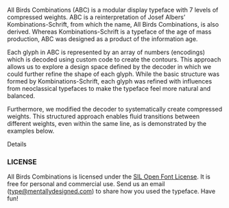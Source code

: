 All Birds Combinations (ABC) is a modular display typeface with 7 levels of compressed weights. ABC is a reinterpretation of Josef Albersʼ Kombinations-Schrift, from which the name, All Birds Combinations, is also derived.
Whereas Kombinations-Schrift is a typeface of the age of mass production, ABC was designed as a product of the information age.

Each glyph in ABC is represented by an array of numbers (encodings) which is decoded using custom code to create the contours. This approach allows us to explore a design space defined by the decoder in which we could further refine the shape of each glyph. 
While the basic structure was formed by Kombinations-Schrift, each glyph was refined with influences from neoclassical typefaces to make the typeface feel more natural and balanced.

Furthermore, we modified the decoder to systematically create compressed weights. This structured approach enables fluid transitions between different weights, even within the same line, as is demonstrated by the examples below.

<div id="wave" class="abc"></div>

<div id="details-wrapper">
<div id="details-btn" onclick="showDetails()">
    <i id="details-icon" class="fa fa-plus-circle"> </i> Details
</div>

<!-- Details! -->
<div id="details" class="section-light-grey" hidden>
<div id="ten-parts" class="sample-font">   </div>

Albersʼ Kombinations-schrift is a typeface that was created for an age of industry and mass production. The typeface was constructed by combining the 10 shapes above which could be mass produced in glass, plastic, metal or wood and easily assembled anywhere.

<div id="three-wrapper" class="sample-font">
    <div id="three-parts">
        <span style="letter-spacing: -3px"></span>
    </div>
</div>

For ABC, we wanted to translate Kombinations-Schrift into a typeface of the information age—a product of data, algorithms, and software programming. The key insight was to encode each glyph into an array of numbers (encodings) based on the basic shapes used to create it—square, circle, and quarter circle. We then implemented a decoder program that could take the encodings and create a font.

<img src="resources/images/encodings.png" width="480"/>

With the decoder in place, modifying a glyph was just a matter of changing numbers in the encodings. Each glyph was revised to make the typeface feel more balanced and natural. With strong verticals and high contrast, neoclassical typefaces like Bodoni and Didot provided a good reference point for guiding the design refinements.

<div id="image-player"></div>

By extending the functionality of the decoder, we could expand the design space to handle glyphs that were hard to represent previously. New components, such as semi-circles for rings and triangles for bird beaks, were added as needed. A quarter-sized square component was added for currency glyphs, giving them a distinct impression compared to other glyphs.

<div id="a-weights" class="abc">
    <span style="font-weight:700">a</span>
    <span style="font-weight:600">a</span>
    <span style="font-weight:500">a</span>
    <span style="font-weight:400">a</span>
    <span style="font-weight:300">a</span>
    <span style="font-weight:200">a</span>
    <span style="font-weight:100">a</span>
</div>

Compressed weights could be created by defining how to decode each number for tall rectangular spaces. This systematic approach makes changes between weights smooth and continuous.

</div>
<!-- Details End -->
</div>

### LICENSE
All Birds Combinations is licensed under the [SIL Open Font License][1]. It is free for personal and commercial use. Send us an email (type@mentallydesigned.com) to share how you used the typeface. Have fun!

[1]: downloads/License.txt